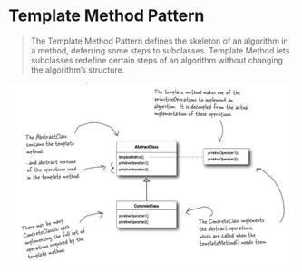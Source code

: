 # Template Method Pattern

> The Template Method Pattern defines the skeleton of an algorithm in a method, 
> deferring some steps to subclasses. Template Method lets subclasses redefine certain steps of 
> an algorithm without changing the algorithm’s structure.
 
![img.png](../images/template-method.png)

